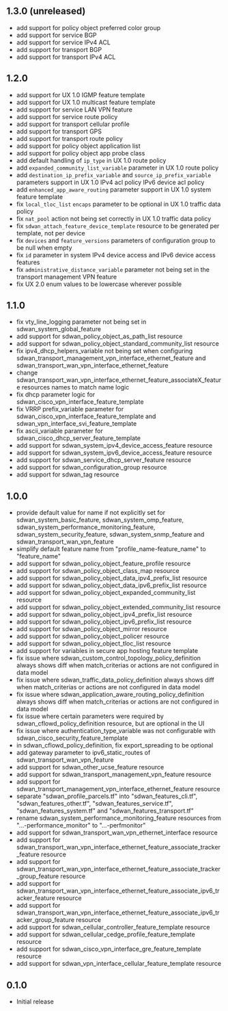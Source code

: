## 1.3.0 (unreleased)

- add support for policy object preferred color group
- add support for service BGP
- add support for service IPv4 ACL
- add support for transport BGP
- add support for transport IPv4 ACL

## 1.2.0

- add support for UX 1.0 IGMP feature template
- add support for UX 1.0 multicast feature template
- add support for service LAN VPN feature
- add support for service route policy
- add support for transport cellular profile
- add support for transport GPS
- add support for transport route policy
- add support for policy object application list
- add support for policy object app probe class
- add default handling of `ip_type` in UX 1.0 route policy
- add `expanded_community_list_variable` parameter in UX 1.0 route policy
- add `destination_ip_prefix_variable` and `source_ip_prefix_variable` parameters support in UX 1.0 IPv4 acl policy IPv6 device acl policy
- add `enhanced_app_aware_routing` parameter support in UX 1.0 system feature template
- fix `local_tloc_list` `encaps` parameter to be optional in UX 1.0 traffic data policy
- fix `nat_pool` action not being set correctly in UX 1.0 traffic data policy
- fix `sdwan_attach_feature_device_template` resource to be generated per template, not per device
- fix `devices` and `feature_versions` parameters of configuration group to be null when empty
- fix `id` parameter in system IPv4 device access and IPv6 device access features
- fix `administrative_distance_variable` parameter not being set in the transport management VPN feature
- fix UX 2.0 enum values to be lowercase wherever possible

## 1.1.0

- fix vty_line_logging parameter not being set in sdwan_system_global_feature
- add support for sdwan_policy_object_as_path_list resource
- add support for sdwan_policy_object_standard_community_list resource
- fix ipv4_dhcp_helpers_variable not being set when configuring sdwan_transport_management_vpn_interface_ethernet_feature and sdwan_transport_wan_vpn_interface_ethernet_feature
- change sdwan_transport_wan_vpn_interface_ethernet_feature_associateX_feature resources names to match name logic
- fix dhcp parameter logic for sdwan_cisco_vpn_interface_feature_template
- fix VRRP prefix_variable parameter for sdwan_cisco_vpn_interface_feature_template and sdwan_vpn_interface_svi_feature_template
- fix ascii_variable parameter for sdwan_cisco_dhcp_server_feature_template
- add support for sdwan_system_ipv4_device_access_feature resource
- add support for sdwan_system_ipv6_device_access_feature resource
- add support for sdwan_service_dhcp_server_feature resource
- add support for sdwan_configuration_group resource
- add support for sdwan_tag resource

## 1.0.0

- provide default value for name if not explicitly set for sdwan_system_basic_feature, sdwan_system_omp_feature, sdwan_system_performance_monitoring_feature, sdwan_system_security_feature, sdwan_system_snmp_feature and sdwan_transport_wan_vpn_feature
- simplify default feature name from "profile_name-feature_name" to "feature_name"
- add support for sdwan_policy_object_feature_profile resource
- add support for sdwan_policy_object_class_map resource
- add support for sdwan_policy_object_data_ipv4_prefix_list resource
- add support for sdwan_policy_object_data_ipv6_prefix_list resource
- add support for sdwan_policy_object_expanded_community_list resource
- add support for sdwan_policy_object_extended_community_list resource
- add support for sdwan_policy_object_ipv4_prefix_list resource
- add support for sdwan_policy_object_ipv6_prefix_list resource
- add support for sdwan_policy_object_mirror resource
- add support for sdwan_policy_object_policer resource
- add support for sdwan_policy_object_tloc_list resource
- add support for variables in secure app hosting feature template
- fix issue where sdwan_custom_control_topology_policy_definition always shows diff when match_criterias or actions are not configured in data model
- fix issue where sdwan_traffic_data_policy_definition always shows diff when match_criterias or actions are not configured in data model
- fix issue where sdwan_application_aware_routing_policy_definition always shows diff when match_criterias or actions are not configured in data model
- fix issue where certain parameters were required by sdwan_cflowd_policy_definition resource, but are optional in the UI
- fix issue where authentication_type_variable was not configurable with sdwan_cisco_security_feature_template
- in sdwan_cflowd_policy_definition, fix export_spreading to be optional
- add gateway parameter to ipv6_static_routes of sdwan_transport_wan_vpn_feature
- add support for sdwan_other_ucse_feature resource
- add support for sdwan_transport_management_vpn_feature resource
- add support for sdwan_transport_management_vpn_interface_ethernet_feature resource
- separate "sdwan_profile_parcels.tf" into "sdwan_features_cli.tf", "sdwan_features_other.tf", "sdwan_features_service.tf", "sdwan_features_system.tf" and "sdwan_features_transport.tf"
- rename sdwan_system_performance_monitoring_feature resources from "...-performance_monitor" to "...-perfmonitor"
- add support for sdwan_transport_wan_vpn_ethernet_interface resource
- add support for sdwan_transport_wan_vpn_interface_ethernet_feature_associate_tracker_feature resource
- add support for sdwan_transport_wan_vpn_interface_ethernet_feature_associate_tracker_group_feature resource
- add support for sdwan_transport_wan_vpn_interface_ethernet_feature_associate_ipv6_tracker_feature resource
- add support for sdwan_transport_wan_vpn_interface_ethernet_feature_associate_ipv6_tracker_group_feature resource
- add support for sdwan_cellular_controller_feature_template resource
- add support for sdwan_cellular_cedge_profile_feature_template resource
- add support for sdwan_cisco_vpn_interface_gre_feature_template resource
- add support for sdwan_vpn_interface_cellular_feature_template resource

## 0.1.0

- Initial release
